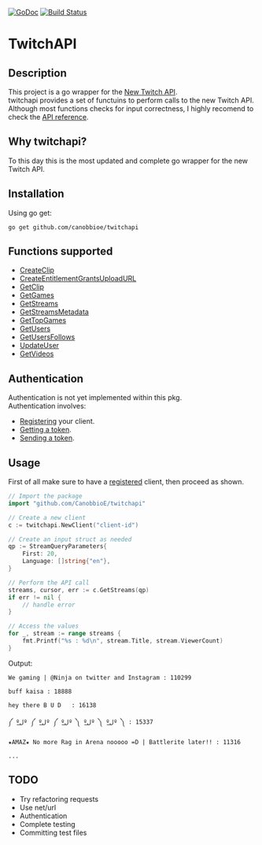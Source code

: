 [![GoDoc](https://godoc.org/github.com/CanobbioE/twitchapi?status.png)](https://godoc.org/github.com/CanobbioE/twitchapi)
[![Build Status](https://travis-ci.org/CanobbioE/twitchapi.svg?branch=master)](https://travis-ci.org/CanobbioE/twitchapi)
<!--[![twitchapi](https://gocover.io/_badge/github.com/CanobbioE/twitchapi)](http://gocover.io/github.com/CanobbioE/twitchapi)-->
# TwitchAPI

## Description
This project is a go wrapper for the [New Twitch API](https://dev.twitch.tv/docs/api).  
twitchapi provides a set of functuins to perform calls to the new Twitch API.  
Although most functions checks for input correctness, I highly recomend to check the [API reference](https://dev.twitch.tv/docs/api/reference).

## Why twitchapi?
To this day this is the most updated and complete go wrapper for the new Twitch API.

## Installation
Using go get:
```
go get github.com/canobbioe/twitchapi
```

## Functions supported
- [CreateClip](https://dev.twitch.tv/docs/api/reference#create-clip) 
- [CreateEntitlementGrantsUploadURL](https://dev.twitch.tv/docs/api/reference#create-entitlement-grants-upload-url)
- [GetClip](https://dev.twitch.tv/docs/api/reference#get-clip)
- [GetGames](https://dev.twitch.tv/docs/api/reference#get-clip)
- [GetStreams](https://dev.twitch.tv/docs/api/reference#get-streams)
- [GetStreamsMetadata](https://dev.twitch.tv/docs/api/reference#get-streams-metadata)
- [GetTopGames](https://dev.twitch.tv/docs/api/reference#get-top-games)
- [GetUsers](https://dev.twitch.tv/docs/api/reference#get-users)
- [GetUsersFollows](https://dev.twitch.tv/docs/api/reference#get-users-follows)
- [UpdateUser](https://dev.twitch.tv/docs/api/reference#update-user)
- [GetVideos](https://dev.twitch.tv/docs/api/reference#get-videos)

## Authentication
Authentication is not yet implemented within this pkg.  
Authentication involves:  
- [Registering](https://dev.twitch.tv/dashboard/apps/create) your client.
- [Getting a token](https://dev.twitch.tv/docs/authentication#getting-tokens).
- [Sending a token](https://dev.twitch.tv/docs/authentication#sending-user-access-and-app-access-tokens).

## Usage
First of all make sure to have a [registered](https://dev.twitch.tv/docs/authentication#registration) client, then proceed as shown.  
```go
// Import the package
import "github.com/CanobbioE/twitchapi"

// Create a new client
c := twitchapi.NewClient("client-id")

// Create an input struct as needed
qp := StreamQueryParameters{
	First: 20,
	Language: []string{"en"},
}

// Perform the API call
streams, cursor, err := c.GetStreams(qp)
if err != nil {
	// handle error
}

// Access the values
for _, stream := range streams {
	fmt.Printf("%s : %d\n", stream.Title, stream.ViewerCount)
}
```
Output:
```
We gaming | @Ninja on twitter and Instagram : 110299

buff kaisa : 18888

hey there B U D   : 16138

༼ ºل͟º ༼ ºل͟º ༼ ºل͟º ༽ ºل͟º ༽ ºل͟º ༽ : 15337

★AMAZ★ No more Rag in Arena nooooo =D | Battlerite later!! : 11316

...
```


## TODO
- Try refactoring requests
- Use net/url
- Authentication
- Complete testing
- Committing test files
